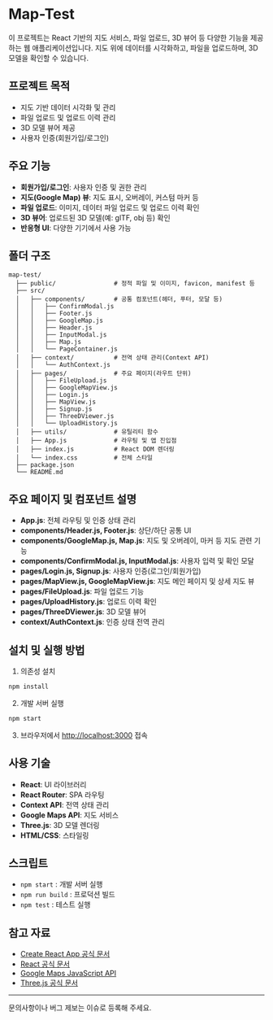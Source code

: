 # Map-Test

이 프로젝트는 React 기반의 지도 서비스, 파일 업로드, 3D 뷰어 등 다양한 기능을 제공하는 웹 애플리케이션입니다. 지도 위에 데이터를 시각화하고, 파일을 업로드하며, 3D 모델을 확인할 수 있습니다.

## 프로젝트 목적

- 지도 기반 데이터 시각화 및 관리
- 파일 업로드 및 업로드 이력 관리
- 3D 모델 뷰어 제공
- 사용자 인증(회원가입/로그인)

## 주요 기능

- **회원가입/로그인**: 사용자 인증 및 권한 관리
- **지도(Google Map) 뷰**: 지도 표시, 오버레이, 커스텀 마커 등
- **파일 업로드**: 이미지, 데이터 파일 업로드 및 업로드 이력 확인
- **3D 뷰어**: 업로드된 3D 모델(예: glTF, obj 등) 확인
- **반응형 UI**: 다양한 기기에서 사용 가능

## 폴더 구조

```
map-test/
  ├── public/                # 정적 파일 및 이미지, favicon, manifest 등
  ├── src/
  │   ├── components/        # 공통 컴포넌트(헤더, 푸터, 모달 등)
  │   │   ├── ConfirmModal.js
  │   │   ├── Footer.js
  │   │   ├── GoogleMap.js
  │   │   ├── Header.js
  │   │   ├── InputModal.js
  │   │   ├── Map.js
  │   │   └── PageContainer.js
  │   ├── context/           # 전역 상태 관리(Context API)
  │   │   └── AuthContext.js
  │   ├── pages/             # 주요 페이지(라우트 단위)
  │   │   ├── FileUpload.js
  │   │   ├── GoogleMapView.js
  │   │   ├── Login.js
  │   │   ├── MapView.js
  │   │   ├── Signup.js
  │   │   ├── ThreeDViewer.js
  │   │   └── UploadHistory.js
  │   ├── utils/             # 유틸리티 함수
  │   ├── App.js             # 라우팅 및 앱 진입점
  │   ├── index.js           # React DOM 렌더링
  │   └── index.css          # 전체 스타일
  ├── package.json
  └── README.md
```

## 주요 페이지 및 컴포넌트 설명

- **App.js**: 전체 라우팅 및 인증 상태 관리
- **components/Header.js, Footer.js**: 상단/하단 공통 UI
- **components/GoogleMap.js, Map.js**: 지도 및 오버레이, 마커 등 지도 관련 기능
- **components/ConfirmModal.js, InputModal.js**: 사용자 입력 및 확인 모달
- **pages/Login.js, Signup.js**: 사용자 인증(로그인/회원가입)
- **pages/MapView.js, GoogleMapView.js**: 지도 메인 페이지 및 상세 지도 뷰
- **pages/FileUpload.js**: 파일 업로드 기능
- **pages/UploadHistory.js**: 업로드 이력 확인
- **pages/ThreeDViewer.js**: 3D 모델 뷰어
- **context/AuthContext.js**: 인증 상태 전역 관리

## 설치 및 실행 방법

1. 의존성 설치

```bash
npm install
```

2. 개발 서버 실행

```bash
npm start
```

3. 브라우저에서 [http://localhost:3000](http://localhost:3000) 접속

## 사용 기술

- **React**: UI 라이브러리
- **React Router**: SPA 라우팅
- **Context API**: 전역 상태 관리
- **Google Maps API**: 지도 서비스
- **Three.js**: 3D 모델 렌더링
- **HTML/CSS**: 스타일링

## 스크립트

- `npm start` : 개발 서버 실행
- `npm run build` : 프로덕션 빌드
- `npm test` : 테스트 실행

## 참고 자료

- [Create React App 공식 문서](https://facebook.github.io/create-react-app/docs/getting-started)
- [React 공식 문서](https://reactjs.org/)
- [Google Maps JavaScript API](https://developers.google.com/maps/documentation/javascript/overview)
- [Three.js 공식 문서](https://threejs.org/docs/)

---

문의사항이나 버그 제보는 이슈로 등록해 주세요.
